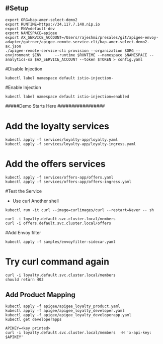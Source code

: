 
#Setup
-----------

```
export ORG=bap-amer-select-demo2
export RUNTIME=https://34.117.7.140.nip.io
export ENV=default-dev
export NAMESPACE=apigee
export AX_SERVICE_ACCOUNT=/Users/rajeshmi/presales/git/apigee-envoy-adapter/gatrner/apigee-remote-service-cli/bap-amer-select-demo2-ax.json
./apigee-remote-service-cli provision --organization $ORG --environment $ENV      --runtime $RUNTIME --namespace $NAMESPACE --analytics-sa $AX_SERVICE_ACCOUNT --token $TOKEN > config.yaml
```

#Disable Injection
```
kubectl label namespace default istio-injection-
```
#Enable Injection
```
kubectl label namespace default istio-injection=enabled
```
#####Demo Starts Here #################


# Add the loyalty services
```
kubectl apply -f services/loyalty-app/loyalty.yaml
kubectl apply -f services/loyalty-app/loyalty-ingress.yaml
```
# Add the offers services
```
kubectl apply -f services/offers-app/offers.yaml
kubectl apply -f services/offers-app/offers-ingress.yaml
```
#Test the Service
- Use curl Another shell
```
kubectl run -it curl --image=curlimages/curl --restart=Never -- sh

curl -i loyalty.default.svc.cluster.local/members
curl -i offers.default.svc.cluster.local/offers
```

#Add Envoy filter
```
kubectl apply -f samples/envoyfilter-sidecar.yaml
```
# Try curl command again
```
curl -i loyalty.default.svc.cluster.local/members  
should return 403
```
## Add Product Mapping
```
kubectl apply -f apigee/apigee_loyalty_product.yaml
kubectl apply -f apigee/apigee_loyalty_developer.yaml
kubectl apply -f apigee/apigee_loyalty_developerapp.yaml
kubectl get developerapps

APIKEY=<key printed>
curl -i loyalty.default.svc.cluster.local/members  -H 'x-api-key: $APIKEY'
```


